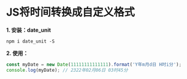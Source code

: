 # JS将时间转换成自定义格式

__1. 安装：date_unit__

```shell
npm i date_unit -S
```

__2. 使用：__

```javascript
const myDate = new Date(11111111111111).format('Y年m月d日 H时i分');
console.log(myDate); // 2322年02月06日 03时45分
```

